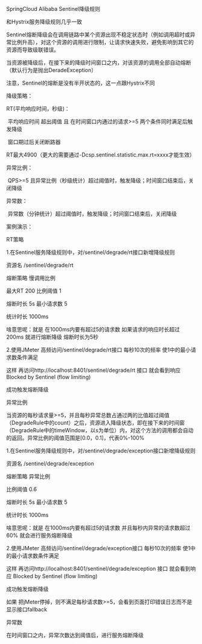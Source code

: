 SpringCloud Alibaba Sentinel降级规则



和Hystrix服务降级规则几乎一致



Sentinel熔断降级会在调用链路中某个资源出现不稳定状态时（例如调用超时或异常比例升高），对这个资源的调用进行限制，让请求快速失败，避免影响到其它的资源而导致级联错误。



当资源被降级后，在接下来的降级时间窗口之内，对该资源的调用全部自动熔断（默认行为是抛出DeradeException）



注意，Sentinel的熔断是没有半开状态的，这一点跟Hystrix不同



降级策略：

RT(平均响应时间，秒级)：

​		平均响应时间 超出阈值 且 在时间窗口内通过的请求>=5 两个条件同时满足后触发降级

​		窗口期过后关闭断路器

​		RT最大4900（更大的需要通过-Dcsp.sentinel.statistic.max.rt=xxxx才能生效）

异常比例：

​		QPS>=5 且异常比例（秒级统计）超过阈值时，触发降级；时间窗口结束后，关闭降级

异常数：

​		异常数（分钟统计）超过阈值时，触发降级；时间窗口结束后，关闭降级





案例演示：

RT策略

1.在Sentinel服务降级规则中，对/sentinel/degrade/rt接口新增降级规则    

资源名 /sentinel/degrade/rt

熔断策略 慢调用比例

最大RT 200 比例阈值 1

熔断时长 5s 最小请求数 5

统计时长 1000ms

啥意思呢：就是 在1000ms内要有超过5的请求数  如果请求的响应时长超过200ms  就进行熔断降级  熔断时长为5秒

2.使用JMeter 高频访问/sentinel/degrade/rt接口  每秒10次的频率   使1中的最小请求数条件满足



这样 再访问http://localhost:8401/sentinel/degrade/rt 接口  就会看到响应 Blocked by Sentinel (flow limiting)

成功触发熔断降级





异常比例

当资源的每秒请求量>=5，并且每秒异常总数占通过两的比值超过阈值（DegradeRule中的count）之后，资源进入降级状态，即在接下来的时间窗（DegradeRule中的timeWindow，以s为单位）内，对这个方法的调用都会自动的返回。异常比例的阈值范围是[0.0，0.1]，代表0%-100%



1.在Sentinel服务降级规则中，对/sentinel/degrade/exception接口新增降级规则  

资源名 /sentinel/degrade/exception

熔断策略 异常比例

比例阈值 0.6

熔断时长 5s 最小请求数 5

统计时长 1000ms

啥意思呢：就是 在1000ms内要有超过5的请求数 并且每秒内异常的请求数超过60% 就会进行服务熔断降级

2.使用JMeter 高频访问/sentinel/degrade/exception接口  每秒10次的频率   使1中的最小请求数条件满足



这样 再访问http://localhost:8401/sentinel/degrade/exception 接口  就会看到响应 Blocked by Sentinel (flow limiting)

成功触发熔断降级

如果 把jMeter停掉，则不满足每秒请求数>=5，会看到页面打印错误日志而不是显示接口fallback





异常数

在时间窗口之内，异常次数达到阈值后，进行服务熔断降级